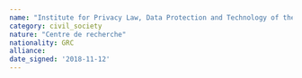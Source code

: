 ```yaml
---
name: "Institute for Privacy Law, Data Protection and Technology of the European Public Law Organization"
category: civil_society
nature: "Centre de recherche"
nationality: GRC
alliance: 
date_signed: '2018-11-12'
---
```

    